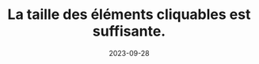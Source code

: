 ---
N: '181'
Rubrique: Présentation
title: La taille des éléments cliquables est suffisante. 
detail: La taille des éléments cliquables est suffisante. 
abstract: 
categories: [" Présentation"]
agrege: O4181-E061
opquast: '4 181'
indiceebook: '61'
description: "Règle n° 061"
weight:  061
actif: '1'
layout: rules
date: 2023-09-28
tags: ["", ""]
objectif: ["", ""]
Meo: [""]
Controle: ""
Author: "Opquast"
steps: ["", ""]
---